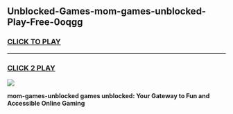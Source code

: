 
## Unblocked-Games-mom-games-unblocked-Play-Free-0oqgg
<h3>
<a href="https://premium76.site?title=mom-games-unblocked&ref=10A">CLICK TO PLAY</a></h3>
<hr>

<h3>
<a href="https://premium76.site?title=mom-games-unblocked&ref=10A">CLICK 2 PLAY</a>
  
</h3>

<a href="https://premium76.site?title=mom-games-unblocked&ref=10A"><img src="https://clearcache.store/games.png"></a>


**mom-games-unblocked games unblocked: Your Gateway to Fun and Accessible Online Gaming**
